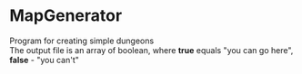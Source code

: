 # MapGenerator
Program for creating simple dungeons<br>
The output file is an array of boolean, where <b>true</b> equals "you can go here", <b>false</b> - "you can't"
